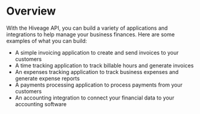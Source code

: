 # Overview

With the Hiveage API, you can build a variety of applications and integrations
to help manage your business finances. Here are some examples of what you can
build:

- A simple invoicing application to create and send invoices to your customers
- A time tracking application to track billable hours and generate invoices
- An expenses tracking application to track business expenses and generate
  expense reports
- A payments processing application to process payments from your customers
- An accounting integration to connect your financial data to your accounting
  software
